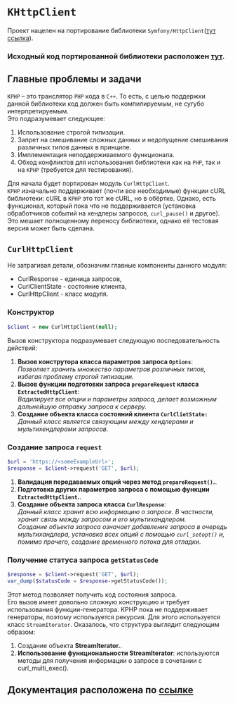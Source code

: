 # `KHttpClient`
Проект нацелен на портирование библиотеки `Symfony/HttpClient`([тут ссылка](https://symfony.com/doc/current/http_client.html)). 
### Исходный код портированной библиотеки расположен [тут](https://github.com/mt-omarov/KHttpClient).

## Главные проблемы и задачи
`KPHP` – это транслятор `PHP` кода в `C++`. То есть, с целью поддержки данной библиотеки код должен быть компилируемым, не сугубо интерпретируемым.\
Это подразумевает следующее:
1. Использование строгой типизации.
2. Запрет на смешивание сложных данных и недопущение смешивания различных типов данных в принципе.
3. Имплементация неподдерживаемого функционала.
4. Обход конфликтов для использования библиотеки как на `PHP`, так и на `KPHP` (требуется для тестирования).

Для начала будет портирован модуль `CurlHttpClient`. \
`KPHP` изначально поддерживает (почти все необходимые) функции cURL библиотеки: cURL в `KPHP` это тот же cURL, но в обёртке. Однако, есть функционал, который пока что не поддерживается (установка обработчиков событий на хендлеры запросов, `curl_pause()` и другое). Это мешает полноценному переносу библиотеки, однако её тестовая версия может быть сделана.

## `CurlHttpClient`
Не затрагивая детали, обозначим главные компоненты данного модуля:
* CurlResponse - единица запросов,
* CurlClientState - состояние клиента,
* CurlHttpClient - класс модуля.

### Конструктор
```PHP
$client = new CurlHttpClient(null);
```
Вызов конструктора подразумевает следующую последовательность действий:
1. **Вызов конструтора класса параметров запроса `Options`**: \
*Позволяет хранить множество параметров различных типов, избегая проблему строгой типизации.*
2. **Вызов функции подготовки запроса `prepareRequest` класса `ExtractedHttpClient`**: \
*Вадилирует все опции и параметры запроса, делает возможным дальнейшую отправку запроса к серверу.*
3. **Создание объекта класса состояний клиента `CurlClietState:`**
*Данный класс является связующим между хендлерами и мультихендлерами запросов.*

### Создание запроса `request`
```PHP
$url = 'https://<someExampleUrl>';
$response = $client->request('GET', $url);
```
1. **Валидация передаваемых опций через метод `prepareRequest()`.**.
2. **Подготовка других параметров запроса с помощью функции `ExtractedHttpClient`.**.
3. **Создание объекта запроса класса `CurlResponse`**: \
*Данный класс хранит всю информацию о запросе. 
В частности, хранит связь между запросом и его мультихандлером. \
Создание объекта запроса означает добавление запроса в очередь мультихандлера, 
установка всех опций с помощью `curl_setopt()` и, помимо прочего, создание временного потока для отладки*.
### Получение статуса запроса `getStatusCode`
```PHP
$response = $client->request('GET', $url);
var_dump($statusCode = $response->getStatusCode());
```
Этот метод позволяет получить код состояния запроса. \
Его вызов имеет довольно сложную конструкцию и требует использования функции-генератора. 
KPHP пока не поддерживает генераторы, поэтому используется рекурсия. Для этого используется класс `StreamIterator`.
Оказалось, что структура выглядит следующим образом:
1. Создание объекта **StreamIterator.**.
2. **Использование функциональности StreamIterator**: используются методы для получения информации о запросе в сочетании с curl_multi_exec().

## Документация расположена по [ссылке](https://github.com/mt-omarov/KHttpClientTest/blob/master/KHttpClient%20documentation.md)
